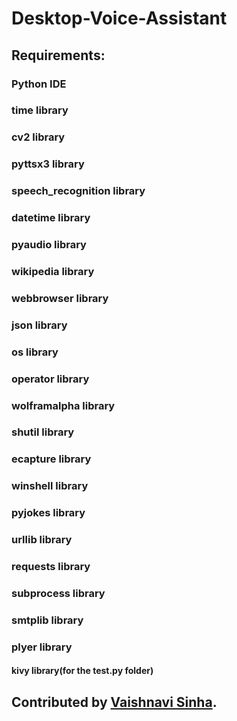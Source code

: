 # Desktop-Voice-Assistant

## Requirements:
### Python IDE
### time library
### cv2 library
### pyttsx3 library
### speech_recognition library
### datetime library
### pyaudio library
### wikipedia library
### webbrowser library
### json library
### os library
### operator library
### wolframalpha library
### shutil library
### ecapture library
### winshell library
### pyjokes library
### urllib library
### requests library
### subprocess library
### smtplib library
### plyer library
#### kivy library(for the test.py folder)

## Contributed by [Vaishnavi Sinha](https://github.com/Vaishnavi15821).
